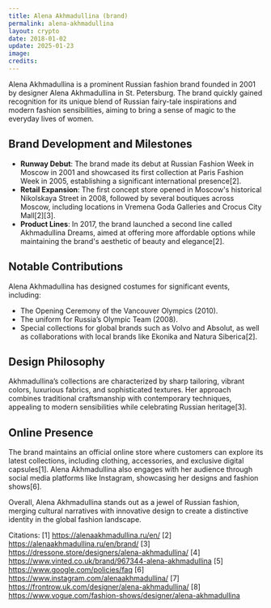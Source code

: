```yaml
---
title: Alena Akhmadullina (brand)
permalink: alena-akhmadullina
layout: crypto
date: 2018-01-02
update: 2025-01-23
image:
credits:
---
```


Alena Akhmadullina is a prominent Russian fashion brand founded in 2001 by designer Alena Akhmadullina in St. Petersburg. The brand quickly gained recognition for its unique blend of Russian fairy-tale inspirations and modern fashion sensibilities, aiming to bring a sense of magic to the everyday lives of women.

## Brand Development and Milestones
- **Runway Debut**: The brand made its debut at Russian Fashion Week in Moscow in 2001 and showcased its first collection at Paris Fashion Week in 2005, establishing a significant international presence[2].
- **Retail Expansion**: The first concept store opened in Moscow's historical Nikolskaya Street in 2008, followed by several boutiques across Moscow, including locations in Vremena Goda Galleries and Crocus City Mall[2][3].
- **Product Lines**: In 2017, the brand launched a second line called Akhmadullina Dreams, aimed at offering more affordable options while maintaining the brand's aesthetic of beauty and elegance[2].

## Notable Contributions
Alena Akhmadullina has designed costumes for significant events, including:
- The Opening Ceremony of the Vancouver Olympics (2010).
- The uniform for Russia’s Olympic Team (2008).
- Special collections for global brands such as Volvo and Absolut, as well as collaborations with local brands like Ekonika and Natura Siberica[2].

## Design Philosophy
Akhmadullina’s collections are characterized by sharp tailoring, vibrant colors, luxurious fabrics, and sophisticated textures. Her approach combines traditional craftsmanship with contemporary techniques, appealing to modern sensibilities while celebrating Russian heritage[3].

## Online Presence
The brand maintains an official online store where customers can explore its latest collections, including clothing, accessories, and exclusive digital capsules[1]. Alena Akhmadullina also engages with her audience through social media platforms like Instagram, showcasing her designs and fashion shows[6].

Overall, Alena Akhmadullina stands out as a jewel of Russian fashion, merging cultural narratives with innovative design to create a distinctive identity in the global fashion landscape.

Citations:
[1] https://alenaakhmadullina.ru/en/
[2] https://alenaakhmadullina.ru/en/brand/
[3] https://dressone.store/designers/alena-akhmadullina/
[4] https://www.vinted.co.uk/brand/967344-alena-akhmadullina
[5] https://www.google.com/policies/faq
[6] https://www.instagram.com/alenaakhmadullina/
[7] https://frontrow.uk.com/designer/alena-akhmadullina/
[8] https://www.vogue.com/fashion-shows/designer/alena-akhmadullina
